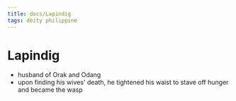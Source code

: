 ```yaml
---
title: docs/Lapindig
tags: deity philippine
---
```


# Lapindig
- husband of Orak and Odang
- upon finding his wives' death, he tightened his waist to stave off hunger and became the wasp